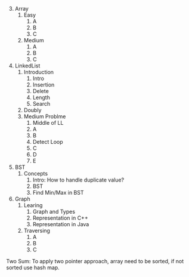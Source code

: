 3. Array
    1. Easy
        1. A
        2. B
        3. C
    2. Medium
        1. A
        2. B
        3. C
6. LinkedList
    1. Introduction
        1. Intro
        2. Insertion
        3. Delete
        4. Length
        5. Search
    2. Doubly
    3. Medium Problme
        1. Middle of LL
        2. A
        3. B
        4. Detect Loop
        5. C
        6. D
        7. E
14. BST
    1. Concepts
        1. Intro: How to handle duplicate value?
        2. BST
        3. Find Min/Max in BST
15. Graph
    1. Learing
        1. Graph and Types
        2. Representation in C++
        3. Representation in Java
    2. Traversing
        1. A
        2. B
        3. C


Two Sum: To apply two pointer approach, array need to be sorted, if not sorted use hash map.